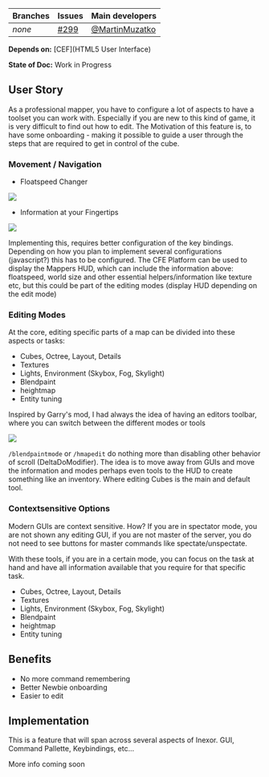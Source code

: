 Branches | Issues | Main developers
-------- | ------ | ---
_none_ | [#299](/inexor-game/code/issues/299) | [@MartinMuzatko](/MartinMuzatko)

**Depends on:** [CEF](HTML5 User Interface)

**State of Doc:** Work in Progress


## User Story
As a professional mapper, you have to configure a lot of aspects to have a toolset you can work with. Especially if you are new to this kind of game, it is very difficult to find out how to edit. The Motivation of this feature is, to have some onboarding - making it possible to guide a user through the steps that are required to get in control of the cube.

### Movement / Navigation
* Floatspeed Changer

![](http://i.imgur.com/4du3Ztw.png)

* Information at your Fingertips

![](http://i.imgur.com/ld7Eucb.png)

Implementing this, requires better configuration of the key bindings.
Depending on how you plan to implement several configurations (javascript?) this has to be configured.
The CFE Platform can be used to display the Mappers HUD, which can include the information above:
floatspeed, world size and other essential helpers/information like texture etc, but this could be part of the editing modes (display HUD depending on the edit mode)

### Editing Modes

At the core, editing specific parts of a map can be divided into these aspects or tasks:

* Cubes, Octree, Layout, Details
* Textures
* Lights, Environment (Skybox, Fog, Skylight)
* Blendpaint
* heightmap
* Entity tuning

Inspired by Garry's mod, I had always the idea of having an editors toolbar, where you can switch between the different modes or tools

![](http://i.imgur.com/b85gjcV.png)

`/blendpaintmode` or `/hmapedit` do nothing more than disabling other behavior of scroll (DeltaDoModifier).
The idea is to move away from GUIs and move the information and modes perhaps even tools to the HUD to create something like an inventory. Where editing Cubes is the main and default tool.

### Contextsensitive Options

Modern GUIs are context sensitive. How? If you are in spectator mode, you are not shown any editing GUI, if you are not master of the server, you do not need to see buttons for master commands like spectate/unspectate.

With these tools, if you are in a certain mode, you can focus on the task at hand and have all information available that you require for that specific task.

* Cubes, Octree, Layout, Details
* Textures
* Lights, Environment (Skybox, Fog, Skylight)
* Blendpaint
* heightmap
* Entity tuning

## Benefits

 * No more command remembering
 * Better Newbie onboarding 
 * Easier to edit

## Implementation

This is a feature that will span across several aspects of Inexor. GUI, Command Pallette, Keybindings, etc...

More info coming soon

